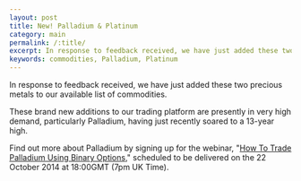 ```yaml
---
layout: post
title: New! Palladium & Platinum
category: main
permalink: /:title/
excerpt: In response to feedback received, we have just added these two precious metals to our available list of commodities.
keywords: commodities, Palladium, Platinum
---
```


In response to feedback received, we have just added these two precious metals to our available list of commodities.

These brand new additions to our trading platform are presently in very high demand, particularly Palladium, having just recently soared to a 13-year high.

Find out more about Palladium by signing up for the webinar, "[How To Trade Palladium Using Binary Options](http://trade.binary.com/webinar_en_goldsilverclub/?utm_medium=social&utm_source=blog&utm_content=webinar)," scheduled to be delivered on the 22 October 2014 at 18:00GMT (7pm UK Time).
